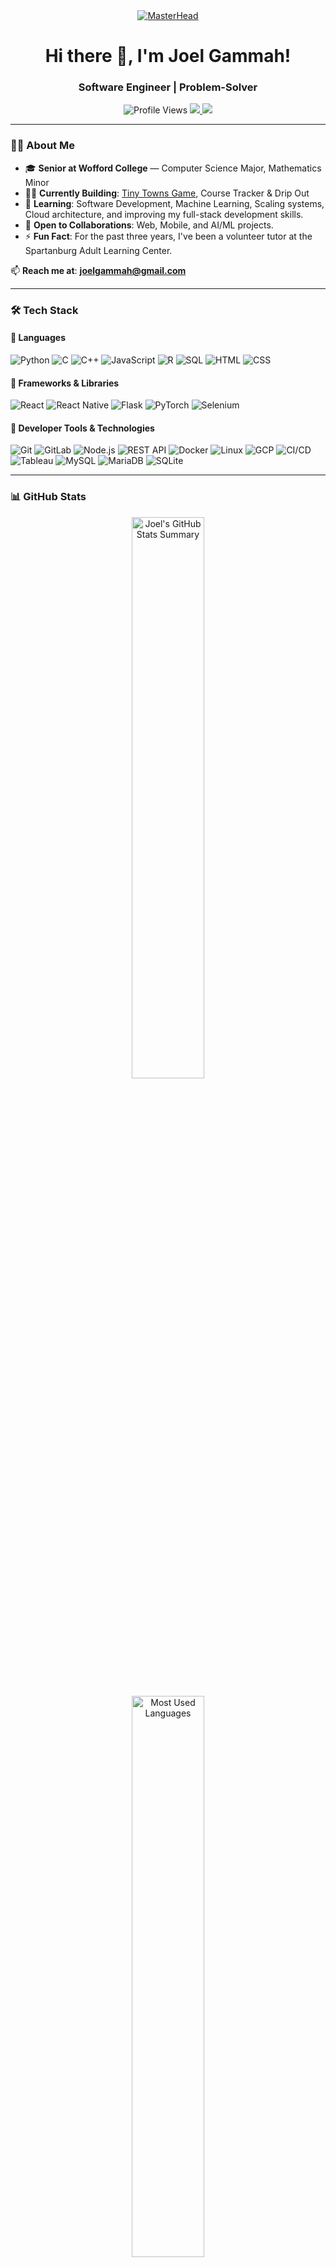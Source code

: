 <div align="center">
    <a href="https://github.com/joelgammah">
        <img src="https://media.tenor.com/xxxxx.gif" alt="MasterHead">
    </a>
</div>

<h1 align="center">Hi there 👋, I'm Joel Gammah!</h1>
<h3 align="center"> Software Engineer | Problem-Solver </h3>

<p align="center">
   <img src="https://komarev.com/ghpvc/?username=joelgammah&label=Profile%20Views&color=blueviolet&style=flat" alt="Profile Views">
   <a href="http://linkedin.com/in/joelgammah" target="_blank">
      <img src="https://img.shields.io/badge/LinkedIn-JoelGammah-blue?style=flat&logo=linkedin">
   </a>
   <a href="https://github.com/joelgammah" target="_blank">
      <img src="https://img.shields.io/github/followers/joelgammah?label=Followers&style=flat&color=green">
   </a>
</p>

---

### 👨‍💻 About Me

- 🎓 **Senior at Wofford College** — Computer Science Major, Mathematics Minor
- 👨‍💻 **Currently Building**: [Tiny Towns Game](https://github.com/joelgammah/COSC335-TicTacToe.git), Course Tracker & Drip Out 
- 🌱 **Learning**: Software Development, Machine Learning, Scaling systems, Cloud architecture, and improving my full-stack development skills.
- 🤝 **Open to Collaborations**: Web, Mobile, and AI/ML projects.
- ⚡ **Fun Fact**: For the past three years, I've been a volunteer tutor at the Spartanburg Adult Learning Center.

📫 **Reach me at**: **joelgammah@gmail.com**  

------

### 🛠️ Tech Stack

#### 📌 **Languages**
![Python](https://img.shields.io/badge/Python-3776AB?logo=python&logoColor=fff)
![C](https://img.shields.io/badge/C-A8B9CC?logo=c&logoColor=fff)
![C++](https://img.shields.io/badge/C++-00599C?logo=c%2B%2B&logoColor=fff)
![JavaScript](https://img.shields.io/badge/JavaScript-F7DF1E?logo=javascript&logoColor=000)
![R](https://img.shields.io/badge/R-276DC3?logo=r&logoColor=fff)
![SQL](https://img.shields.io/badge/SQL-4479A1?logo=mysql&logoColor=fff)
![HTML](https://img.shields.io/badge/HTML-E34F26?logo=html5&logoColor=fff)
![CSS](https://img.shields.io/badge/CSS-1572B6?logo=css3&logoColor=fff)

#### 📌 **Frameworks & Libraries**
![React](https://img.shields.io/badge/React-61DAFB?logo=react&logoColor=000)
![React Native](https://img.shields.io/badge/React%20Native-61DAFB?logo=react&logoColor=000)
![Flask](https://img.shields.io/badge/Flask-000?logo=flask&logoColor=fff)
![PyTorch](https://img.shields.io/badge/PyTorch-EE4C2C?logo=pytorch&logoColor=fff)
![Selenium](https://img.shields.io/badge/Selenium-43B02A?logo=selenium&logoColor=fff)

#### 📌 **Developer Tools & Technologies**
![Git](https://img.shields.io/badge/Git-F05032?logo=git&logoColor=fff)
![GitLab](https://img.shields.io/badge/GitLab-FC6D26?logo=gitlab&logoColor=fff)
![Node.js](https://img.shields.io/badge/Node.js-339933?logo=node.js&logoColor=fff)
![REST API](https://img.shields.io/badge/REST-02569B?logo=postman&logoColor=fff)
![Docker](https://img.shields.io/badge/Docker-2496ED?logo=docker&logoColor=fff)
![Linux](https://img.shields.io/badge/Linux-FCC624?logo=linux&logoColor=000)
![GCP](https://img.shields.io/badge/Google%20Cloud-4285F4?logo=googlecloud&logoColor=fff)
![CI/CD](https://img.shields.io/badge/CI/CD-6DB33F?logo=githubactions&logoColor=fff)
![Tableau](https://img.shields.io/badge/Tableau-E97627?logo=tableau&logoColor=fff)
![MySQL](https://img.shields.io/badge/MySQL-4479A1?logo=mysql&logoColor=fff)
![MariaDB](https://img.shields.io/badge/MariaDB-003545?logo=mariadb&logoColor=fff)
![SQLite](https://img.shields.io/badge/SQLite-003B57?logo=sqlite&logoColor=fff)

---

### 📊 GitHub Stats

<p align="center">
  <img src="https://github-profile-summary-cards.vercel.app/api/cards/stats?username=joelgammah&theme=radical" width="48%" alt="Joel's GitHub Stats Summary">
</p>

<p align="center">
  <img src="https://github-readme-stats.vercel.app/api/top-langs?username=joelgammah&layout=compact&theme=radical" width="48%" alt="Most Used Languages">
</p>

---

### 🚀 Featured Projects
Here are some cool projects I’ve worked on:

| Project | Description | Tech Stack |
|---------|------------|-----------|
| **[Tiny Towns Game](https://github.com/joelgammah/Tiny_Towns_Game)** | Solo play Tiny Towns Game | JavaScript, React, Vite, Tailwind CSS, Zustand, Docker, Google Firebase  |
| **[Food Insecurity Dashboard](https://public.tableau.com/views/FoodInsecurityDashboard_CTLevel/Map?:language=en-US&:sid=&:redirect=auth&:display_count=n&:origin=viz_share_link)** | Interactive Tableau dashboard visualizing food insecurity trends | Python, SQL, Tableau |
| **[JobMan - Job Search App](https://github.com/joelgammah/job_search_app.git)** | Cross-platform mobile app for job seekers | JavaScript, React Native, REST API, Expo |
| **[DIJ Wiki](https://github.com/your-project-link)** | Wiki-style website built with Flask & GCP | Python, Flask, Google Cloud |
| **[VM to Symphony Converter](https://github.com/joelgammah/VM-to-Symphony-Translator.git)** | Translates VM code to Symphony Assembly Language | Python |

👉 Explore all my projects [here](https://github.com/joelgammah?tab=repositories)!

---

### 📬 Connect with Me!

<p align="center">
<a href="https://linkedin.com/in/joelgammah" target="blank">
    <img src="https://img.shields.io/badge/LinkedIn-JoelGammah-blue?style=for-the-badge&logo=linkedin">
</a>
<a href="https://github.com/joelgammah" target="blank">
    <img src="https://img.shields.io/badge/GitHub-joelgammah-black?style=for-the-badge&logo=github">
</a>
<a href="https://instagram.com/_joel.gama" target="blank">
    <img src="https://img.shields.io/badge/Instagram-_joel.gama-ff69b4?style=for-the-badge&logo=instagram">
</a>
</p>
